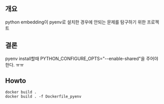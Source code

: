 ## 개요
python embedding이 pyenv로 설치한 경우에 안되는 문제를 탐구하기 위한 프로젝트

## 결론
pyenv install할때 PYTHON_CONFIGURE_OPTS="--enable-shared"을 주어야 한다. ㅠㅠ 

## Howto

    docker build .
    docker build . -f Dockerfile_pyenv

    